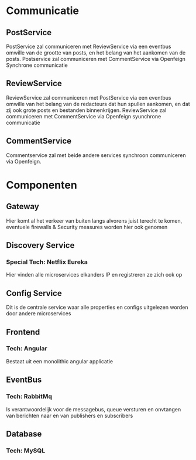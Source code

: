 # Communicatie

## PostService
PostService zal communiceren met ReviewService via een eventbus omwille van de grootte van posts, en het belang van het aankomen van de posts.
Postservice zal communiceren met CommentService via Openfeign Synchrone communicatie

## ReviewService
ReviewService zal communiceren met PostService via een eventbus omwille van het belang van de redacteurs dat hun spullen aankomen, en dat zij ook grote posts en bestanden binnenkrijgen.
ReviewService zal communiceren met CommentService via Openfeign syunchrone communicatie

## CommentService
Commentservice zal met beide andere services synchroon communiceren via Openfeign.



# Componenten

## Gateway
Hier komt al het verkeer van buiten langs alvorens juist terecht te komen, eventuele firewalls & Security measures worden hier ook genomen

## Discovery Service
### Special Tech: Netflix Eureka
Hier vinden alle microservices elkanders IP en registreren ze zich ook op

## Config Service
Dit is de centrale service waar alle properties en configs uitgelezen worden door andere microservices

## Frontend
### Tech: Angular
Bestaat uit een monolithic angular applicatie

## EventBus
### Tech: RabbitMq
Is verantwoordelijk voor de messagebus, queue versturen en onvtangen van berichten naar en van publishers en subscribers

## Database
### Tech: MySQL
